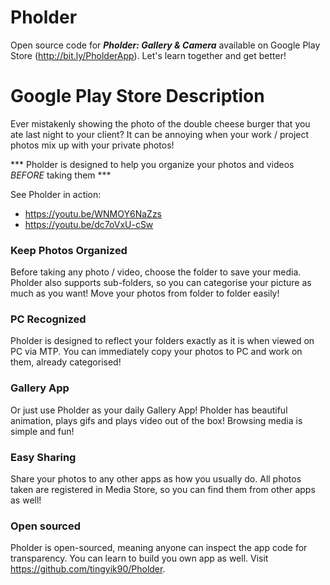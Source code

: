 # Pholder
Open source code for **_Pholder: Gallery & Camera_** available on Google Play Store (http://bit.ly/PholderApp). Let's learn together and get better!

# Google Play Store Description
Ever mistakenly showing the photo of the double cheese burger that you ate last night to your client? It can be annoying when your work / project photos mix up with your private photos! 

*** Pholder is designed to help you organize your photos and videos *BEFORE* taking them ***

See Pholder in action:
+ https://youtu.be/WNMOY6NaZzs
+ https://youtu.be/dc7oVxU-cSw

### Keep Photos Organized
Before taking any photo / video, choose the folder to save your media. Pholder also supports sub-folders, so you can categorise your picture as much as you want! Move your photos from folder to folder easily!

### PC Recognized
Pholder is designed to reflect your folders exactly as it is when viewed on PC via MTP. You can immediately copy your photos to PC and work on them, already categorised!

### Gallery App
Or just use Pholder as your daily Gallery App! Pholder has beautiful animation, plays gifs and plays video out of the box! Browsing media is simple and fun!

### Easy Sharing
Share your photos to any other apps as how you usually do. All photos taken are registered in Media Store, so you can find them from other apps as well!

### Open sourced
Pholder is open-sourced, meaning anyone can inspect the app code for transparency. You can learn to build you own app as well. Visit https://github.com/tingyik90/Pholder.
